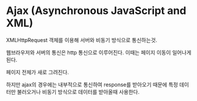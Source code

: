 # Ajax (Asynchronous JavaScript and XML)
XMLHttpRequest 객체를 이용해 서버와 비동기 방식으로 통신하는것.

웹브라우저와 서버의 통신은 http 통신으로 이루어진다. 이때는 페이지 이동이 일어나게 된다.

페이지 전체가 새로 그려진다.

하지만 ajax의 경우에는 내부적으로 통신하여 response를 받아오기 때문에 특정 데이터만 불러오거나 비동기 방식으로 데이터를 받아올때 사용한다.

